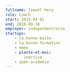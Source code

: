 ```yaml
---
fullname: Ismaël Hery
role: Coach
start: 2015-04-01
end: 2018-09-30
employer: independent/octo
startups:
    - la-bonne-boite
    - la-bonne-formation
    - memo
    - plante-et-moi:
        inactive
    - open-academie
---
```

